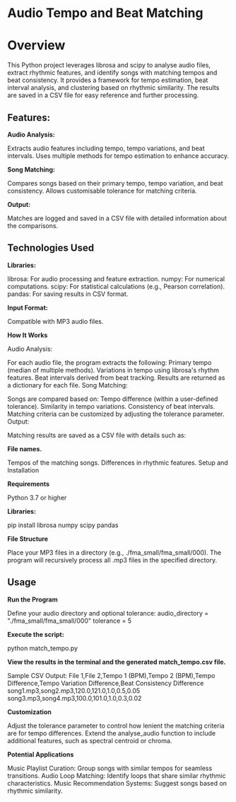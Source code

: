 # Audio Tempo and Beat Matching

# Overview

This Python project leverages librosa and scipy to analyse audio files, extract rhythmic features, and identify songs with matching tempos and beat consistency. It provides a framework for tempo estimation, beat interval analysis, and clustering based on rhythmic similarity. The results are saved in a CSV file for easy reference and further processing.

## Features:

**Audio Analysis:**

Extracts audio features including tempo, tempo variations, and beat intervals.
Uses multiple methods for tempo estimation to enhance accuracy.

**Song Matching:**

Compares songs based on their primary tempo, tempo variation, and beat consistency.
Allows customisable tolerance for matching criteria.

**Output:**

Matches are logged and saved in a CSV file with detailed information about the comparisons.


## Technologies Used

**Libraries:**

librosa: For audio processing and feature extraction.
numpy: For numerical computations.
scipy: For statistical calculations (e.g., Pearson correlation).
pandas: For saving results in CSV format.

**Input Format:**

Compatible with MP3 audio files.

**How It Works**

Audio Analysis:

For each audio file, the program extracts the following:
Primary tempo (median of multiple methods).
Variations in tempo using librosa's rhythm features.
Beat intervals derived from beat tracking.
Results are returned as a dictionary for each file.
Song Matching:

Songs are compared based on:
Tempo difference (within a user-defined tolerance).
Similarity in tempo variations.
Consistency of beat intervals.
Matching criteria can be customized by adjusting the tolerance parameter.
Output:

Matching results are saved as a CSV file with details such as:

**File names.**

Tempos of the matching songs.
Differences in rhythmic features.
Setup and Installation

**Requirements**

Python 3.7 or higher

**Libraries:**

pip install librosa numpy scipy pandas

**File Structure**

Place your MP3 files in a directory (e.g., ./fma_small/fma_small/000).
The program will recursively process all .mp3 files in the specified directory.

## Usage
**Run the Program**

Define your audio directory and optional tolerance:
audio_directory = "./fma_small/fma_small/000"
tolerance = 5

**Execute the script:**

python match_tempo.py

**View the results in the terminal and the generated match_tempo.csv file.**

Sample CSV Output:
File 1,File 2,Tempo 1 (BPM),Tempo 2 (BPM),Tempo Difference,Tempo Variation Difference,Beat Consistency Difference
song1.mp3,song2.mp3,120.0,121.0,1.0,0.5,0.05
song3.mp3,song4.mp3,100.0,101.0,1.0,0.3,0.02

**Customization**

Adjust the tolerance parameter to control how lenient the matching criteria are for tempo differences.
Extend the analyse_audio function to include additional features, such as spectral centroid or chroma.

**Potential Applications**

Music Playlist Curation: Group songs with similar tempos for seamless transitions.
Audio Loop Matching: Identify loops that share similar rhythmic characteristics.
Music Recommendation Systems: Suggest songs based on rhythmic similarity.
